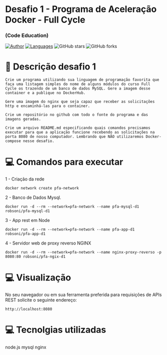# Desafio 1 - Programa de Aceleração Docker - Full Cycle
### (Code Education)

[![Author](https://img.shields.io/badge/author-robsoninocencio-AD1256?style=flat-square)](https://github.com/wmcruz)
[![Languages](https://img.shields.io/github/languages/count/robsoninocencio/pfa-docker?color=%23AD1256&style=flat-square)](#)
![GitHub stars](https://img.shields.io/github/stars/robsoninocencio/pfa-docker?style=flat-square)
![GitHub forks](https://img.shields.io/github/forks/robsoninocencio/pfa-docker?style=flat-square)

# 📘 Descrição desafio 1
```
Crie um programa utilizando sua linguagem de programação favorita que faça uma listagem simples do nome de alguns módulos do curso Full Cycle os trazendo de um banco de dados MySQL. Gere a imagem desse container e a publique no DockerHub.

Gere uma imagem do nginx que seja capaz que receber as solicitações http e encaminhá-las para o container.

Crie um repositório no github com todo o fonte do programa e das imagens geradas.

Crie um arquivo README.md especificando quais comandos precisamos executar para que a aplicação funcione recebendo as solicitações na porta 8080 de nosso computador. Lembrando que NÃO utilizaremos Docker-compose nesse desafio.
```

# 💻 Comandos para executar
1 - Criação da rede
```
docker network create pfa-network
```

2 - Banco de Dados Mysql. 
```
docker run -d --rm --network=pfa-network --name pfa-mysql-d1 robsoni/pfa-mysql-d1
```
3 - App rest em Node
```
docker run -d --rm --network=pfa-network --name pfa-app-d1 robsoni/pfa-app-d1
```
4 - Servidor web de proxy reverso NGINX
```
docker run -d --rm --network=pfa-network --name nginx-proxy-reverso -p 8080:80 robsoni/pfa-ngix-d1
```

# 💻 Visualização
No seu navegador ou em sua ferramenta preferida para requisições de APIs REST solicite o seguinte endereço:
```
http://localhost:8080
```

# 💻 Tecnolgias utilizadas
node.js
mysql
nginx